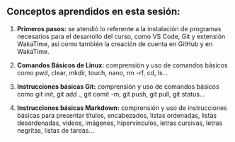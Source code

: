 ## Conceptos aprendidos en esta sesión:

1. __Primeros pasos:__ se atendió lo referente a la instalación de programas necesarios para el desarrollo del curso, como VS Code, Git y extensión WakaTime, así como también la creación de cuenta en GitHub y en WakaTime.

2. __Comandos Básicos de Linux:__ comprensión y uso de comandos básicos como pwd, clear, mkdir, touch, nano, rm -rf, cd, ls…

3. __Instrucciones básicas Git:__ comprensión y uso de comandos básicos como git init, git add ., git comit -m, git push, git pull, git status…

4. __Instrucciones básicas Markdown:__ comprensión y uso de instrucciones básicas para presentar títulos, encabezados, listas ordenadas, listas desordenadas, videos, imágenes, hipervínculos, letras cursivas, letras negritas, listas de tareas…

